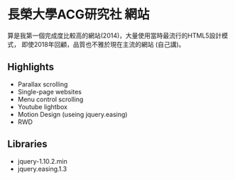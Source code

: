 ﻿# 長榮大學ACG研究社 網站
算是我第一個完成度比較高的網站(2014)，大量使用當時最流行的HTML5設計模式，
即使2018年回顧，品質也不雅於現在主流的網站 (自己講)。

## Highlights
 * Parallax scrolling
 * Single-page websites
 * Menu control scrolling
 * Youtube lightbox
 * Motion Design (useing jquery.easing)
 * RWD

## Libraries
 * jquery-1.10.2.min
 * jquery.easing.1.3
